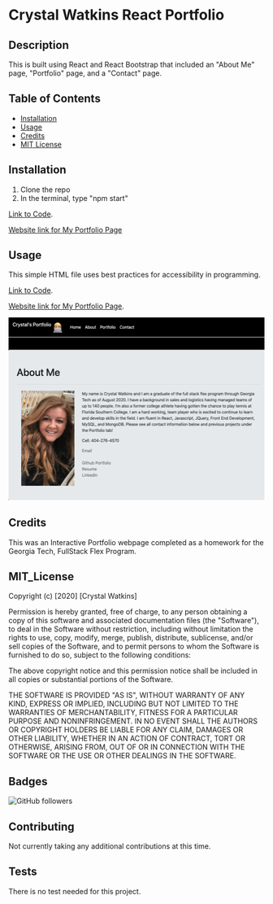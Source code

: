 # Crystal Watkins React Portfolio

## Description 

This is built using React and React Bootstrap that included an "About Me" page, "Portfolio" page, and a "Contact" page. 

## Table of Contents

* [Installation](#installation)
* [Usage](#usage)
* [Credits](#credits)
* [MIT License](#mit_license)


## Installation

1. Clone the repo
2. In the terminal, type "npm start"

[Link to Code](https://github.com/CrystalWatkins/Crystal-Watkins-Portfolio).
 
[Website link for My Portfolio Page](https://crystalwatkins.github.io/Crystal-Watkins-Portfolio/)


## Usage 

This simple HTML file uses best practices for accessibility in programming.

[Link to Code](https://github.com/CrystalWatkins/Crystal-Watkins-Portfolio).
 
[Website link for My Portfolio Page](https://crystalwatkins.github.io/Crystal-Watkins-Portfolio/).

![Web Page 1](./public/Images/portfoliopage.png)

## Credits

This was an Interactive Portfolio webpage completed as a homework for the Georgia Tech, FullStack Flex Program.

## MIT_License

Copyright (c) [2020] [Crystal Watkins]

Permission is hereby granted, free of charge, to any person obtaining a copy
of this software and associated documentation files (the "Software"), to deal
in the Software without restriction, including without limitation the rights
to use, copy, modify, merge, publish, distribute, sublicense, and/or sell
copies of the Software, and to permit persons to whom the Software is
furnished to do so, subject to the following conditions:

The above copyright notice and this permission notice shall be included in all
copies or substantial portions of the Software.

THE SOFTWARE IS PROVIDED "AS IS", WITHOUT WARRANTY OF ANY KIND, EXPRESS OR
IMPLIED, INCLUDING BUT NOT LIMITED TO THE WARRANTIES OF MERCHANTABILITY,
FITNESS FOR A PARTICULAR PURPOSE AND NONINFRINGEMENT. IN NO EVENT SHALL THE
AUTHORS OR COPYRIGHT HOLDERS BE LIABLE FOR ANY CLAIM, DAMAGES OR OTHER
LIABILITY, WHETHER IN AN ACTION OF CONTRACT, TORT OR OTHERWISE, ARISING FROM,
OUT OF OR IN CONNECTION WITH THE SOFTWARE OR THE USE OR OTHER DEALINGS IN THE
SOFTWARE.


## Badges

![GitHub followers](https://img.shields.io/github/followers/CrystalWatkins?style=social)

## Contributing

Not currently taking any additional contributions at this time.

## Tests

There is no test needed for this project. 


